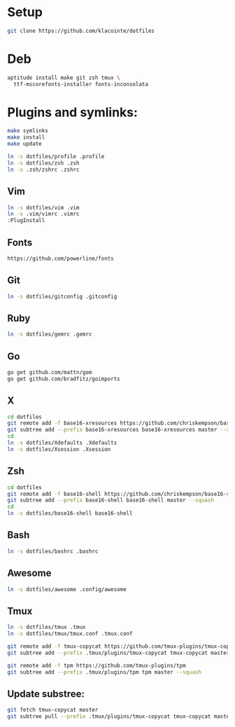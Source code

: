 # Setup

```bash
git clone https://github.com/klacointe/dotfiles
```

# Deb

```bash
aptitude install make git zsh tmux \
  ttf-mscorefonts-installer fonts-inconsolata
```

# Plugins and symlinks:

```bash
make symlinks
make install
make update
```

```bash
ln -s dotfiles/profile .profile
ln -s dotfiles/zsh .zsh
ln -s .zsh/zshrc .zshrc
```

## Vim

```bash
ln -s dotfiles/vim .vim
ln -s .vim/vimrc .vimrc
:PlugInstall
```

## Fonts

```bash
https://github.com/powerline/fonts
```

## Git

```bash
ln -s dotfiles/gitconfig .gitconfig
```

## Ruby

```bash
ln -s dotfiles/gemrc .gemrc
```

## Go

```bash
go get github.com/mattn/gom
go get github.com/bradfitz/goimports
```

## X

```bash
cd dotfiles
git remote add -f base16-xresources https://github.com/chriskempson/base16-xresources
git subtree add --prefix base16-xresources base16-xresources master --squash
cd
ln -s dotfiles/Xdefaults .Xdefaults
ln -s dotfiles/Xsession .Xsession
```

## Zsh

```bash
cd dotfiles
git remote add -f base16-shell https://github.com/chriskempson/base16-shell
git subtree add --prefix base16-shell base16-shell master --squash
cd
ln -s dotfiles/base16-shell base16-shell 
```

## Bash

```bash
ln -s dotfiles/bashrc .bashrc
```

## Awesome

```bash
ln -s dotfiles/awesome .config/awesome
```

## Tmux

```bash
ln -s dotfiles/tmux .tmux
ln -s dotfiles/tmux/tmux.conf .tmux.conf
```

```bash
git remote add -f tmux-copycat https://github.com/tmux-plugins/tmux-copycat
git subtree add --prefix .tmux/plugins/tmux-copycat tmux-copycat master --squash
```

```bash
git remote add -f tpm https://github.com/tmux-plugins/tpm
git subtree add --prefix .tmux/plugins/tpm tpm master --squash
```

## Update substree:

```bash
git fetch tmux-copycat master
git subtree pull --prefix .tmux/plugins/tmux-copycat tmux-copycat master --squash
```


